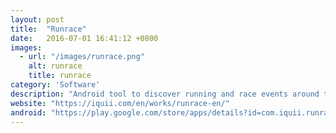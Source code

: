 ```yaml
---
layout: post
title:  "Runrace"
date:   2016-07-01 16:41:12 +0800
images:
  - url: "/images/runrace.png"
    alt: runrace
    title: runrace
category: 'Software'
description: "Android tool to discover running and race events around the world"
website: "https://iquii.com/en/works/runrace-en/"
android: "https://play.google.com/store/apps/details?id=com.iquii.runrace&hl=en"
---
```


<!-- Post body begin, and first image not in excerpt
{% assign image = page.images[0] %}  first element of the array is zero
{% include image.html image=image %} -->
